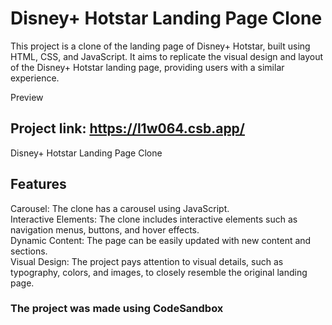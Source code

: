 # Disney+ Hotstar Landing Page Clone
This project is a clone of the landing page of Disney+ Hotstar, built using HTML, CSS, and JavaScript. It aims to replicate the visual design and layout of the Disney+ Hotstar landing page, providing users with a similar experience.

Preview
## Project link: https://l1w064.csb.app/
Disney+ Hotstar Landing Page Clone

## Features
Carousel: The clone has a carousel using JavaScript. <br/>
Interactive Elements: The clone includes interactive elements such as navigation menus, buttons, and hover effects.<br/>
Dynamic Content: The page can be easily updated with new content and sections.<br/>
Visual Design: The project pays attention to visual details, such as typography, colors, and images, to closely resemble the original landing page.

### The project was made using CodeSandbox
